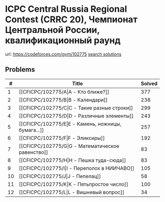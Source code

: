 # ICPC Central Russia Regional Contest (CRRC 20), Чемпионат Центральной России, квалификационный раунд

url: https://codeforces.com/gym/102775
[search solutions](https://www.google.com/search?q=Solution+OR+題解+ICPC+Central+Russia+Regional+Contest+(CRRC+20),+Чемпионат+Центральной+России,+квалификационный+раунд)

## Problems

| # | Title | Solved |
| --- | --- | --- |
|1|[[CFICPC/102775/A\|A - Кто ближе?]]|377|
|2|[[CFICPC/102775/B\|B - Календари]]|238|
|3|[[CFICPC/102775/C\|C - Такие разные строки]]|299|
|4|[[CFICPC/102775/D\|D - Различные элементы]]|243|
|5|[[CFICPC/102775/E\|E - Камень, ножницы, бумага...]]|257|
|6|[[CFICPC/102775/F\|F - Эликсиры]]|192|
|7|[[CFICPC/102775/G\|G - Математическое равенство]]|83|
|8|[[CFICPC/102775/H\|H - Пешка туда-сюда]]|83|
|9|[[CFICPC/102775/I\|I - Переполох в НИИЧАВО]]|105|
|10|[[CFICPC/102775/J\|J - Пепелац]]|58|
|11|[[CFICPC/102775/K\|K - Пятьпростое число]]|100|
|12|[[CFICPC/102775/L\|L - Вишневый вопрос]]|34|
